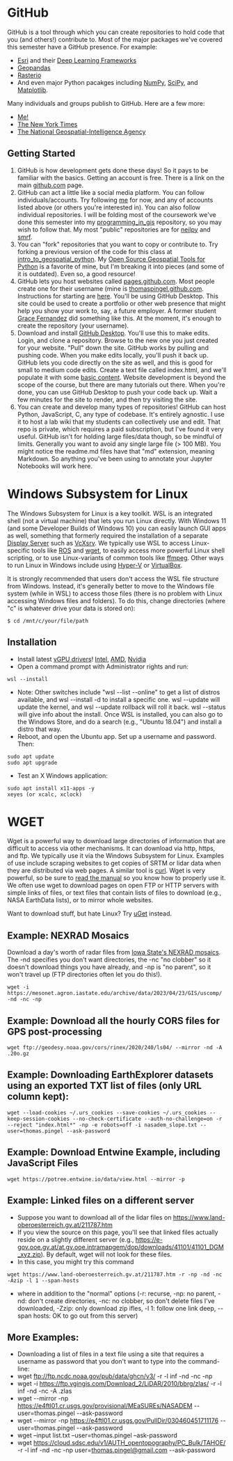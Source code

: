 # GitHub
GitHub is a tool through which you can create repositories to hold code that you (and others!) contribute to.  Most of the major packages we've covered this semester have a GitHub presence.  For example:
* [Esri](https://github.com/esri) and their [Deep Learning Frameworks](https://github.com/Esri/deep-learning-frameworks)
* [Geopandas](https://github.com/geopandas/geopandas)
* [Rasterio](https://github.com/rasterio/rasterio)
* And even major Python pacakges including [NumPy](https://github.com/numpy/numpy), [SciPy](https://github.com/scipy/scipy), and [Matplotlib](https://github.com/matplotlib/matplotlib).

Many individuals and groups publish to GitHub.  Here are a few more:
* [Me!]()
* [The New York Times](https://github.com/nytimes)
* [The National Geospatial-Intelligence Agency](https://github.com/ngageoint)

## Getting Started
1. GitHub is how development gets done these days!  So it pays to be familiar with the basics.  Getting an account is free.  There is a link on the main [github.com](https://github.com/) page.
2. GitHub can act a little like a social media platform.  You can follow individuals/accounts.  Try following [me](https://github.com/thomaspingel) for now, and any of accounts listed above (or others you're interested in).  You can also follow individual repositories.  I will be folding most of the coursework we've done this semester into my [programming_in_gis](https://github.com/thomaspingel/programming_in_gis) repository, so you may wish to follow that.  My most "public" repositories are for [neilpy](https://github.com/thomaspingel/neilpy) and [smrf](https://github.com/thomaspingel/smrf).
3. You can "fork" repositories that you want to copy or contribute to.  Try forking a previous version of the code for this class at [intro_to_geospatial_python](https://github.com/thomaspingel/intro_to_geospatial_python).  My [Open Source Geospatial Tools for Python](https://github.com/thomaspingel/intro_to_geospatial_python/blob/master/10.%20Open%20Source%20Geospatial%20Tools%20for%20Python.ipynb) is a favorite of mine, but I'm breaking it into pieces (and some of it is outdated).  Even so, a good resource!
4. GitHub lets you host websites called [pages.github.com](https://pages.github.com/).  Most people create one for their username (mine is [thomaspingel.github.com](https://thomaspingel.github.io/).  Instructions for starting are [here](https://pages.github.com/).  You'll be using GitHub Desktop.  This site could be used to create a portfolio or other web presence that might help you show your work to, say, a future employer.  A former student [Grace Fernandez](https://github.com/fernandezgk/GISPortfolio) did something like this.  At the moment, it's enough to create the repository (your username).
5. Download and install [GitHub Desktop](https://desktop.github.com/).  You'll use this to make edits.  Login, and clone a repository.  Browse to the new one you just created for your website.  "Pull" down the site.  GitHub works by pulling and pushing code.  When you make edits locally, you'll push it back up.  GitHub lets you code directly on the site as well, and this is good for small to medium code edits.  Create a text file called index.html, and we'll populate it with some [basic content](https://gist.github.com/chrisvfritz/bc010e6ed25b802da7eb).  Website development is beyond the scope of the course, but there are many tutorials out there.  When you're done, you can use GitHub Desktop to push your code back up.  Wait a few minutes for the site to render, and then try visiting the site.
6. You can create and develop many types of repositories!  GitHub can host Python, JavaScript, C, any type of codebase.  It's entirely agnostic.  I use it to host a lab wiki that my students can collectively use and edit.  That repo is private, which requires a paid subscription, but I've found it very useful.  GitHub isn't for holding large files/data though, so be mindful of limits.  Generally you want to avoid any single large file (> 100 MB).  You might notice the readme.md files have that "md" extension, meaning Markdown.  So anything you've been using to annotate your Jupyter Notebooks will work here.

# Windows Subsystem for Linux
The Windows Subsystem for Linux is a key toolkit.  WSL is an integrated shell (not a virtual machine) that lets you run Linux directly.  With Windows 11 (and some Developer Builds of Windows 10) you can easily launch GUI apps as well, something that formerly required the installation of a separate [Display Server](https://en.wikipedia.org/wiki/Windowing_system#Display_server) such as [VcXsrv](https://sourceforge.net/projects/vcxsrv/).  We typically use WSL to access Linux-specific tools like [ROS](https://github.com/thomaspingel/neil/wiki/Robot-Operating-System-(ROS)) and [wget](https://github.com/thomaspingel/neil/wiki/wget), to easily access more powerful Linux shell scripting, or to use Linux-variants of common tools like [ffmpeg](https://github.com/thomaspingel/neil/wiki/ffmpeg).  Other ways to run Linux in Windows include using [Hyper-V](https://www.zdnet.com/google-amp/article/windows-10-tip-run-ubuntu-linux-in-an-enhanced-hyper-v-session/) or [VirtualBox](https://www.virtualbox.org). 

It is strongly recommended that users don't access the WSL file structure from Windows.  Instead, it's generally better to move to the Windows file system (while in WSL) to access those files (there is no problem with Linux accessing Windows files and folders).  To do this, change directories (where "c" is whatever drive your data is stored on):
~~~
$ cd /mnt/c/your/file/path
~~~

## Installation
* Install latest [vGPU drivers](https://docs.microsoft.com/en-us/windows/wsl/tutorials/gui-apps)!  [Intel](https://www.intel.com/content/www/us/en/download/19344/intel-graphics-windows-10-windows-11-dch-drivers.html), [AMD](https://www.amd.com/en/support/kb/release-notes/rn-rad-win-wsl-support), [Nvidia](https://developer.nvidia.com/cuda/wsl)
* Open a command prompt with Administrator rights and run:
~~~
wsl --install
~~~
* Note: Other switches include "wsl --list --online" to get a list of distros available, and wsl --install -d <DistroName> to install a specific one. wsl --update will update the kernel, and wsl --update rollback will roll it back.  wsl --status will give info about the install. Once WSL is installed, you can also go to the Windows Store, and do a search (e.g., "Ubuntu 18.04") and install a distro that way.
* Reboot, and open the Ubuntu app.  Set up a username and password.  Then:
~~~
sudo apt update
sudo apt upgrade
~~~
* Test an X Windows application:
~~~
sudo apt install x11-apps -y
xeyes (or xcalc, xclock)
~~~

# WGET
Wget is a powerful way to download large directories of information that are difficult to access via other mechanisms.  It can download via http, https, and ftp.  We typically use it via the Windows Subsystem for Linux.  Examples of use include scraping websites to get copies of SRTM or lidar data when they are distributed via web pages.  A similar tool is [curl](https://developer.ibm.com/articles/what-is-curl-command/).  Wget is very powerful, so be sure to [read the manual](https://www.gnu.org/software/wget/manual/wget.html) so you know how to properly use it.  We often use wget to download pages on open FTP or HTTP servers with simple links of files, or text files that contain lists of files to download (e.g., NASA EarthData lists), or to mirror whole websites.

Want to download stuff, but hate Linux?  Try [uGet](https://viewer.nationalmap.gov/uget-instructions/index.html) instead.

## Example: NEXRAD Mosaics
Download a day's worth of radar files from [Iowa State's NEXRAD mosaics](https://mesonet.agron.iastate.edu/docs/nexrad_mosaic/).  The -nd specifies you don't want directories, the -nc "no clobber" so it doesn't download things you have already, and -np is "no parent", so it won't travel up (FTP directories often let you do this!).
~~~
wget -i https://mesonet.agron.iastate.edu/archive/data/2023/04/23/GIS/uscomp/ -nd -nc -np
~~~

## Example: Download all the hourly CORS files for GPS post-processing
~~~
wget ftp://geodesy.noaa.gov/cors/rinex/2020/240/ls04/ --mirror -nd -A .20o.gz
~~~

## Example: Downloading EarthExplorer datasets using an exported TXT list of files (only URL column kept):
~~~~
wget --load-cookies ~/.urs_cookies --save-cookies ~/.urs_cookies --keep-session-cookies --no-check-certificate --auth-no-challenge=on -r --reject "index.html*" -np -e robots=off -i nasadem_slope.txt --user=thomas.pingel --ask-password
~~~~

## Example: Download Entwine Example, including JavaScript Files
~~~
wget https://potree.entwine.io/data/view.html --mirror -p
~~~

## Example: Linked files on a different server
* Suppose you want to download all of the lidar files on https://www.land-oberoesterreich.gv.at/211787.htm
* If you view the source on this page, you'll see that linked files actually reside on a slightly different server (e.g., https://e-gov.ooe.gv.at/at.gv.ooe.intramapgem/dop/downloads/41101/41101_DGM_xyz.zip).  By default, wget will not look for these files.
* In this case, you might try this command
~~~
wget https://www.land-oberoesterreich.gv.at/211787.htm -r -np -nd -nc -Azip -l 1 --span-hosts
~~~
* where in addition to the "normal" options (-r: recurse, -np: no parent, -nd: don't create directories, -nc: no clobber, so don't delete files I've downloaded, -Zzip: only download zip ifles, -l 1: follow one link deep, --span hosts: OK to go out from this server)


## More Examples:
* Downloading a list of files in a text file using a site that requires a username as password that you don't want to type into the command-line: 
* wget ftp://ftp.ncdc.noaa.gov/pub/data/ghcn/v3/ -r -l inf -nd -nc -np
* wget -i https://ftp.vgingis.com/Download_2/LiDAR/2010/bbrg/zlas/ -r -l inf -nd -nc -A .zlas
* wget --mirror -np https://e4ftl01.cr.usgs.gov/provisional/MEaSUREs/NASADEM --user=thomas.pingel --ask-password
* wget --mirror -np https://e4ftl01.cr.usgs.gov/PullDir/030460451711176 --user=thomas.pingel --ask-password
* wget –input list.txt –user=thomas.pingel –ask-password
* wget https://cloud.sdsc.edu/v1/AUTH_opentopography/PC_Bulk/TAHOE/ -r -l inf -nd -nc -np user=thomas.pingel@gmail.com --ask-password
